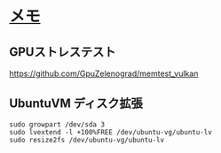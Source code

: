 # [メモ](https://marimelon.github.io/note/memo)

## GPUストレステスト
https://github.com/GpuZelenograd/memtest_vulkan

## UbuntuVM ディスク拡張

```
sudo growpart /dev/sda 3
sudo lvextend -l +100%FREE /dev/ubuntu-vg/ubuntu-lv
sudo resize2fs /dev/ubuntu-vg/ubuntu-lv
```